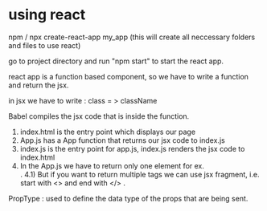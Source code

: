 # using react
npm / npx create-react-app my_app  (this will create all neccessary folders and files to use react)

go to project directory and run "npm start" to start the react app.

react app is a function based component, so we have to write a function and return the jsx.

in jsx we have to write :
 class = > className

 Babel compiles the jsx code that is inside the function.

1) index.html is the entry point which displays our page
2) App.js has a App function that returns our jsx code to index.js
3) index.js is the entry point for app.js, index.js renders the jsx code to index.html 
4) In the App.js we have to return only one element for ex. <div></div>. 
    4.1) But if you want to return multiple tags we can use jsx fragment, i.e. start with <> and end with </> .

PropType : used to define the data type of the props that are being sent.